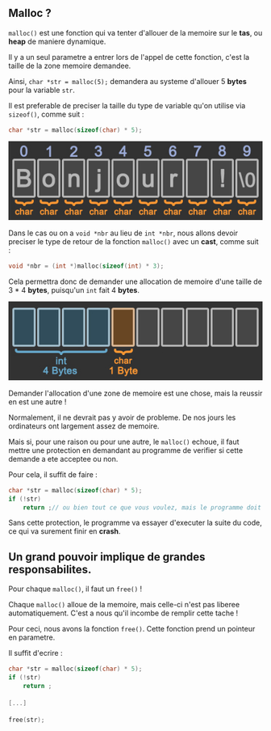 <h2>Malloc ?</h2>

`malloc()` est une fonction qui va tenter d'allouer de la memoire sur le **tas**, ou **heap** de maniere dynamique. 

Il y a un seul parametre a entrer lors de l'appel de cette fonction, c'est la taille de la zone memoire demandee.

Ainsi, `char *str = malloc(5);` demandera au systeme d'allouer 5 **bytes** pour la variable `str`.

Il est preferable de preciser la taille du type de variable qu'on utilise via `sizeof()`, comme suit :

```C
char *str = malloc(sizeof(char) * 5);
```

<img src=https://github.com/BDE42LeHavre/Training_42/blob/main/imgs/char_array_size.jpg width=512>

Dans le cas ou on a `void *nbr` au lieu de `int *nbr`, nous allons devoir preciser le type de retour de la fonction `malloc()` avec un **cast**, comme suit :

```C
void *nbr = (int *)malloc(sizeof(int) * 3);
```

Cela permettra donc de demander une allocation de memoire d'une taille de 3 * 4 **bytes**, puisqu'un `int` fait 4 **bytes**.

<img src=https://github.com/BDE42LeHavre/Training_42/blob/main/imgs/char_int_size.jpg width=512>

Demander l'allocation d'une zone de memoire est une chose, mais la reussir en est une autre !

Normalement, il ne devrait pas y avoir de probleme. De nos jours les ordinateurs ont largement assez de memoire.

Mais si, pour une raison ou pour une autre, le `malloc()` echoue, il faut mettre une protection en demandant au programme de verifier si cette demande a ete acceptee ou non.

Pour cela, il suffit de faire :

```C
char *str = malloc(sizeof(char) * 5);
if (!str)
	return ;// ou bien tout ce que vous voulez, mais le programme doit s'arreter dans la plupart des cas
```

Sans cette protection, le programme va essayer d'executer la suite du code, ce qui va surement finir en **crash**.

<h2>Un grand pouvoir implique de grandes responsabilites.</h2>

Pour chaque `malloc()`, il faut un `free()` !

Chaque `malloc()` alloue de la memoire, mais celle-ci n'est pas liberee automatiquement. C'est a nous qu'il incombe de remplir cette tache !

Pour ceci, nous avons la fonction `free()`. Cette fonction prend un pointeur en parametre.

Il suffit d'ecrire :

```C
char *str = malloc(sizeof(char) * 5);
if (!str)
	return ;

[...]

free(str);
```
